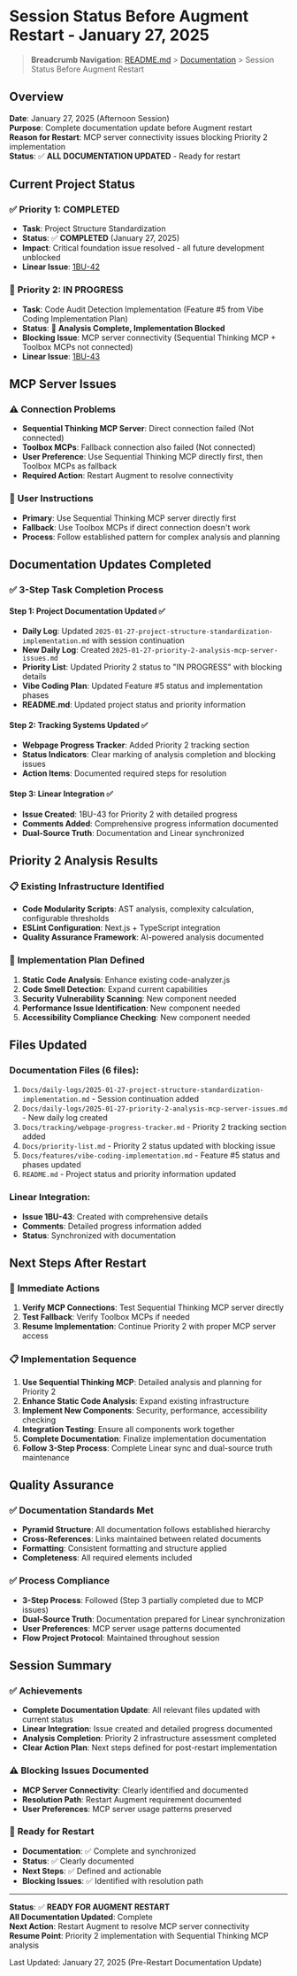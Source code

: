 # Session Status Before Augment Restart - January 27, 2025

> **Breadcrumb Navigation**: [README.md](../README.md) > [Documentation](./index.md) > Session Status Before Augment Restart

## Overview

**Date**: January 27, 2025 (Afternoon Session)  
**Purpose**: Complete documentation update before Augment restart  
**Reason for Restart**: MCP server connectivity issues blocking Priority 2 implementation  
**Status**: ✅ **ALL DOCUMENTATION UPDATED** - Ready for restart  

## Current Project Status

### ✅ **Priority 1: COMPLETED**
- **Task**: Project Structure Standardization
- **Status**: ✅ **COMPLETED** (January 27, 2025)
- **Impact**: Critical foundation issue resolved - all future development unblocked
- **Linear Issue**: [1BU-42](https://linear.app/1builder/issue/1BU-42)

### 🔄 **Priority 2: IN PROGRESS**
- **Task**: Code Audit Detection Implementation (Feature #5 from Vibe Coding Implementation Plan)
- **Status**: 🔄 **Analysis Complete, Implementation Blocked**
- **Blocking Issue**: MCP server connectivity (Sequential Thinking MCP + Toolbox MCPs not connected)
- **Linear Issue**: [1BU-43](https://linear.app/1builder/issue/1BU-43)

## MCP Server Issues

### ⚠️ **Connection Problems**
- **Sequential Thinking MCP Server**: Direct connection failed (Not connected)
- **Toolbox MCPs**: Fallback connection also failed (Not connected)
- **User Preference**: Use Sequential Thinking MCP directly first, then Toolbox MCPs as fallback
- **Required Action**: Restart Augment to resolve connectivity

### 🎯 **User Instructions**
- **Primary**: Use Sequential Thinking MCP server directly first
- **Fallback**: Use Toolbox MCPs if direct connection doesn't work
- **Process**: Follow established pattern for complex analysis and planning

## Documentation Updates Completed

### ✅ **3-Step Task Completion Process**

#### Step 1: Project Documentation Updated ✅
- **Daily Log**: Updated `2025-01-27-project-structure-standardization-implementation.md` with session continuation
- **New Daily Log**: Created `2025-01-27-priority-2-analysis-mcp-server-issues.md`
- **Priority List**: Updated Priority 2 status to "IN PROGRESS" with blocking details
- **Vibe Coding Plan**: Updated Feature #5 status and implementation phases
- **README.md**: Updated project status and priority information

#### Step 2: Tracking Systems Updated ✅
- **Webpage Progress Tracker**: Added Priority 2 tracking section
- **Status Indicators**: Clear marking of analysis completion and blocking issues
- **Action Items**: Documented required steps for resolution

#### Step 3: Linear Integration ✅
- **Issue Created**: 1BU-43 for Priority 2 with detailed progress
- **Comments Added**: Comprehensive progress information documented
- **Dual-Source Truth**: Documentation and Linear synchronized

## Priority 2 Analysis Results

### 📋 **Existing Infrastructure Identified**
- **Code Modularity Scripts**: AST analysis, complexity calculation, configurable thresholds
- **ESLint Configuration**: Next.js + TypeScript integration
- **Quality Assurance Framework**: AI-powered analysis documented

### 📝 **Implementation Plan Defined**
1. **Static Code Analysis**: Enhance existing code-analyzer.js
2. **Code Smell Detection**: Expand current capabilities
3. **Security Vulnerability Scanning**: New component needed
4. **Performance Issue Identification**: New component needed
5. **Accessibility Compliance Checking**: New component needed

## Files Updated

### Documentation Files (6 files):
1. `Docs/daily-logs/2025-01-27-project-structure-standardization-implementation.md` - Session continuation added
2. `Docs/daily-logs/2025-01-27-priority-2-analysis-mcp-server-issues.md` - New daily log created
3. `Docs/tracking/webpage-progress-tracker.md` - Priority 2 tracking section added
4. `Docs/priority-list.md` - Priority 2 status updated with blocking issue
5. `Docs/features/vibe-coding-implementation.md` - Feature #5 status and phases updated
6. `README.md` - Project status and priority information updated

### Linear Integration:
- **Issue 1BU-43**: Created with comprehensive details
- **Comments**: Detailed progress information added
- **Status**: Synchronized with documentation

## Next Steps After Restart

### 🔧 **Immediate Actions**
1. **Verify MCP Connections**: Test Sequential Thinking MCP server directly
2. **Test Fallback**: Verify Toolbox MCPs if needed
3. **Resume Implementation**: Continue Priority 2 with proper MCP server access

### 📋 **Implementation Sequence**
1. **Use Sequential Thinking MCP**: Detailed analysis and planning for Priority 2
2. **Enhance Static Code Analysis**: Expand existing infrastructure
3. **Implement New Components**: Security, performance, accessibility checking
4. **Integration Testing**: Ensure all components work together
5. **Complete Documentation**: Finalize implementation documentation
6. **Follow 3-Step Process**: Complete Linear sync and dual-source truth maintenance

## Quality Assurance

### ✅ **Documentation Standards Met**
- **Pyramid Structure**: All documentation follows established hierarchy
- **Cross-References**: Links maintained between related documents
- **Formatting**: Consistent formatting and structure applied
- **Completeness**: All required elements included

### ✅ **Process Compliance**
- **3-Step Process**: Followed (Step 3 partially completed due to MCP issues)
- **Dual-Source Truth**: Documentation prepared for Linear synchronization
- **User Preferences**: MCP server usage patterns documented
- **Flow Project Protocol**: Maintained throughout session

## Session Summary

### ✅ **Achievements**
- **Complete Documentation Update**: All relevant files updated with current status
- **Linear Integration**: Issue created and detailed progress documented
- **Analysis Completion**: Priority 2 infrastructure assessment completed
- **Clear Action Plan**: Next steps defined for post-restart implementation

### ⚠️ **Blocking Issues Documented**
- **MCP Server Connectivity**: Clearly identified and documented
- **Resolution Path**: Restart Augment requirement documented
- **User Preferences**: MCP server usage patterns preserved

### 🎯 **Ready for Restart**
- **Documentation**: ✅ Complete and synchronized
- **Status**: ✅ Clearly documented
- **Next Steps**: ✅ Defined and actionable
- **Blocking Issues**: ✅ Identified with resolution path

---

**Status**: ✅ **READY FOR AUGMENT RESTART**  
**All Documentation Updated**: Complete  
**Next Action**: Restart Augment to resolve MCP server connectivity  
**Resume Point**: Priority 2 implementation with Sequential Thinking MCP analysis

Last Updated: January 27, 2025 (Pre-Restart Documentation Update)

